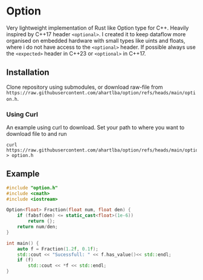 # Option

Very lightweight implementation of Rust like Option type for C++.
Heavily inspired by C++17 header `<optional>`.
I created it to keep dataflow more organised on embedded hardware with small types like uints and floats,
where i do not have access to the `<optional>` header.
If possible always use the `<expected>` header in C++23 or `<optional>` in C++17.

## Installation

Clone repository using submodules, or download raw-file from `https://raw.githubusercontent.com/ahartlba/option/refs/heads/main/option.h`.

### Using Curl

An example using curl to download. Set your path to where you want to download file to and run

```shell
curl https://raw.githubusercontent.com/ahartlba/option/refs/heads/main/option.h > option.h
```

## Example

```c++
#include "option.h"
#include <cmath>
#include <iostream>

Option<float> Fraction(float num, float den) {
    if (fabsf(den) <= static_cast<float>(1e-6))
        return {};
    return num/den; 
}

int main() {
    auto f = Fraction(1.2f, 0.1f);
    std::cout << "Sucessfull: " << f.has_value()<< std::endl;
    if (f)
        std::cout << *f << std::endl;
}
```
